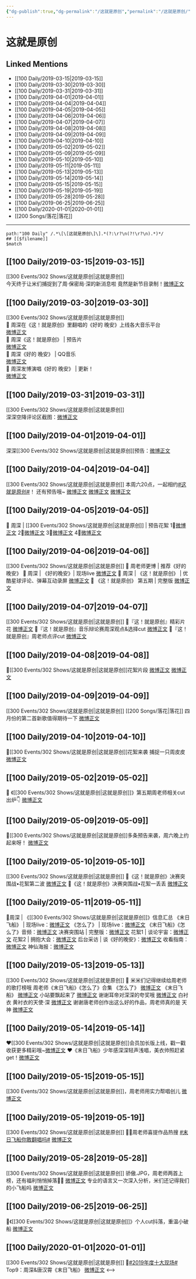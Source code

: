 ```yaml
---
{"dg-publish":true,"dg-permalink":"/这就是原创","permalink":"/这就是原创/","created":"2022-12-22T14:45:29.000+08:00","updated":"2023-04-10T16:44:56.000+08:00"}
---
```


# 这就是原创

## Linked Mentions
- [[100 Daily/2019-03-15\|2019-03-15]]
- [[100 Daily/2019-03-30\|2019-03-30]]
- [[100 Daily/2019-03-31\|2019-03-31]]
- [[100 Daily/2019-04-01\|2019-04-01]]
- [[100 Daily/2019-04-04\|2019-04-04]]
- [[100 Daily/2019-04-05\|2019-04-05]]
- [[100 Daily/2019-04-06\|2019-04-06]]
- [[100 Daily/2019-04-07\|2019-04-07]]
- [[100 Daily/2019-04-08\|2019-04-08]]
- [[100 Daily/2019-04-09\|2019-04-09]]
- [[100 Daily/2019-04-10\|2019-04-10]]
- [[100 Daily/2019-05-02\|2019-05-02]]
- [[100 Daily/2019-05-09\|2019-05-09]]
- [[100 Daily/2019-05-10\|2019-05-10]]
- [[100 Daily/2019-05-11\|2019-05-11]]
- [[100 Daily/2019-05-13\|2019-05-13]]
- [[100 Daily/2019-05-14\|2019-05-14]]
- [[100 Daily/2019-05-15\|2019-05-15]]
- [[100 Daily/2019-05-19\|2019-05-19]]
- [[100 Daily/2019-05-28\|2019-05-28]]
- [[100 Daily/2019-06-25\|2019-06-25]]
- [[100 Daily/2020-01-01\|2020-01-01]]
- [[200 Songs/落花\|落花]]


---

```expander
path:"100 Daily" /.*\[\[这就是原创\]\].*(?:\r?\n(?!\r?\n).*)*/
## [[$filename]]
$match
```
## [[100 Daily/2019-03-15\|2019-03-15]]
[[300 Events/302 Shows/这就是原创\|这就是原创]]  
今天终于让米们捕捉到了周·保密局·深的新消息啦 竟然是新节目录制！[微博正文](https://m.weibo.cn/6466290670/4350162572483163)
## [[100 Daily/2019-03-30\|2019-03-30]]
[[300 Events/302 Shows/这就是原创\|这就是原创]]  
🔔 周深在《这！就是原创》里翻唱的《好的 晚安》上线各大音乐平台  
[微博正文](https://m.weibo.cn/6466290670/4355639763209762)  
🔔 周深《这！就是原创》 | 预告片  
[微博正文](https://m.weibo.cn/6466290670/4355652190889639)  
🔔 周深《好的 晚安》 | QQ音乐  
[微博正文](https://m.weibo.cn/6466290670/4355659786922686)  
🔔 周深发博演唱《好的 晚安》 | 更新！  
[微博正文](https://m.weibo.cn/6466290670/4355675340136615)
## [[100 Daily/2019-03-31\|2019-03-31]]
[[300 Events/302 Shows/这就是原创\|这就是原创]]  
深深空降评论区截图：[微博正文](https://m.weibo.cn/6466290670/4356016445615069)
## [[100 Daily/2019-04-01\|2019-04-01]]
深深[[300 Events/302 Shows/这就是原创\|这就是原创]]预告：[微博正文](https://m.weibo.cn/6466290670/4356408361041100)

## [[100 Daily/2019-04-04\|2019-04-04]]
[[300 Events/302 Shows/这就是原创\|这就是原创]]
本周六20点，一起相约[#这就是原创#](https://s.weibo.com/weibo?q=%23%E8%BF%99%E5%B0%B1%E6%98%AF%E5%8E%9F%E5%88%9B%23)！
还有预告哦~
[微博正文](https://m.weibo.cn/6466290670/4357342214976074)
[微博正文](https://m.weibo.cn/6466290670/4357350473172554)
[微博正文](https://m.weibo.cn/6466290670/4357371361002207)
## [[100 Daily/2019-04-05\|2019-04-05]]
🎵 周深 | [[300 Events/302 Shows/这就是原创\|这就是原创]] | 预告花絮
1⃣[微博正文](https://m.weibo.cn/6466290670/4357720095732088)
2⃣[微博正文](https://m.weibo.cn/6466290670/4357724164720335)
3⃣[微博正文](https://m.weibo.cn/6466290670/4357753579957387)
4⃣[微博正文](https://m.weibo.cn/6466290670/4357808227479271)
## [[100 Daily/2019-04-06\|2019-04-06]]
[[300 Events/302 Shows/这就是原创\|这就是原创]]
🎵 周老师更博 | 推荐《好的晚安》
[](https://m.weibo.cn/1736988591/4358171222609649)
🎵 周深 | 《好的晚安》| 现场live
[微博正文](https://m.weibo.cn/6466290670/4358170450988520)
🎵 周深 | 《这！就是原创》 | 优酷星球评论、弹幕互动录屏
[微博正文](https://m.weibo.cn/6466290670/4358190735073599)
🎵 《这！就是原创》 第五期 | 完整版
[微博正文](https://m.weibo.cn/6466290670/4358167377002750)
## [[100 Daily/2019-04-07\|2019-04-07]]
[[300 Events/302 Shows/这就是原创\|这就是原创]]
🌿『这！就是原创』精彩片花 [微博正文](https://weibo.com/6466290670/Hov4WzImZ)
🌿『这！就是原创』音乐辩论赛周深观点&选择cut [微博正文](https://weibo.com/6466290670/Hoveo1pBO)
🌿『这！就是原创』周老师点评cut [微博正文](https://weibo.com/6466290670/How7Ppuih)
## [[100 Daily/2019-04-08\|2019-04-08]]
🐰[[300 Events/302 Shows/这就是原创\|这就是原创]]花絮片段
[微博正文](https://m.weibo.cn/6466290670/4358841930586436)
[微博正文](https://m.weibo.cn/6466290670/4358900948508820)
## [[100 Daily/2019-04-09\|2019-04-09]]
[[300 Events/302 Shows/这就是原创\|这就是原创]] [[200 Songs/落花\|落花]]
四月份的第二首新歌值得期待一下
[微博正文](https://weibo.com/detail/4359216086421869)
## [[100 Daily/2019-04-10\|2019-04-10]]
🌿[[300 Events/302 Shows/这就是原创\|这就是原创]]花絮来袭
捕捉一只周皮皮
[微博正文](https://m.weibo.cn/6466290670/4359538772162881)
## [[100 Daily/2019-05-02\|2019-05-02]]
🎷 《[[300 Events/302 Shows/这就是原创\|这就是原创]]》第五期周老师相关cut出炉👇
[微博正文](https://m.weibo.cn/6466290670/4367463565224651)
## [[100 Daily/2019-05-09\|2019-05-09]]
🐰[[300 Events/302 Shows/这就是原创\|这就是原创]]多条预告来袭，周六晚上约起来呀！
[微博正文](https://m.weibo.cn/6466290670/4370042055813019)
## [[100 Daily/2019-05-10\|2019-05-10]]
[[300 Events/302 Shows/这就是原创\|这就是原创]]
🌸《这！就是原创》决赛突围战•花絮第二波
[微博正文](https://m.weibo.cn/6466290670/4370398177030641)
🌸《这！就是原创》决赛突围战•花絮一丢丢
[微博正文](https://m.weibo.cn/6466290670/4370450186202057)
## [[100 Daily/2019-05-11\|2019-05-11]]
🌸周深 | 《[[300 Events/302 Shows/这就是原创\|这就是原创]]》信息汇总
《末日飞船》 | 现场live：[微博正文](https://m.weibo.cn/6466290670/4370851212291586)
《怎么了》 | 现场live：[微博正文](https://m.weibo.cn/6466290670/4370850793383756)
《末日飞船》《怎么了》音频：[微博正文](https://m.weibo.cn/6466290670/4370872611507839)
决赛突围站 | 完整版：[微博正文](https://m.weibo.cn/6466290670/4370849597677111)
花絮1 | 谈论宇宙：[微博正文](https://m.weibo.cn/6466290670/4370695737414130)
花絮2 | 拥抱大会：[微博正文](https://m.weibo.cn/6466290670/4370846976507183)
后台采访 | 谈《好的晚安》：[微博正文](https://m.weibo.cn/6466290670/4370864855964779)
收看指南：[微博正文](https://m.weibo.cn/6466290670/4370709834551274)
神仙海报：[微博正文](https://m.weibo.cn/6466290670/4370719104542546)
## [[100 Daily/2019-05-13\|2019-05-13]]
[[300 Events/302 Shows/这就是原创\|这就是原创]]
🌸 米米们记得继续给周老师的歌打榜哦
周老师《末日飞船》《怎么了》合集
《怎么了》 [微博正文](https://m.weibo.cn/6466290670/4371399080024048)
《末日飞船》 [微博正文](https://m.weibo.cn/6466290670/4371401497101062)
小站要飘起来了 [微博正文](https://m.weibo.cn/6466290670/4371406265120357)
谢谢耳帝对深深的夸奖哦 [微博正文](https://m.weibo.cn/6466290670/4371407045367733)
白衬衣 黄衬衣的天使·深 [微博正文](https://m.weibo.cn/6466290670/4371464427842685)
谢谢唐老师创作出这么好的作品，周老师真的是
天神 [微博正文](https://m.weibo.cn/6466290670/4371559503981211)
## [[100 Daily/2019-05-14\|2019-05-14]]
❤️[[300 Events/302 Shows/这就是原创\|这就是原创]]会员加长版上线，戳一戳收获更多精彩哦~[微博正文](https://m.weibo.cn/6466290670/4371826957947908)
❤️《末日飞船》少年感深深轻声浅唱，美衣帅照赶紧get！[微博正文](https://m.weibo.cn/6466290670/4371948513959595)
## [[100 Daily/2019-05-15\|2019-05-15]]
[[300 Events/302 Shows/这就是原创\|这就是原创]]，周老师用实力帮唱创儿
[微博正文](https://m.weibo.cn/6466290670/4372189220234492)
## [[100 Daily/2019-05-19\|2019-05-19]]
[[300 Events/302 Shows/这就是原创\|这就是原创]]
👏🏻周老师喜提作品热搜 [#末日飞船你敢翻唱吗#](https://s.weibo.com/weibo?q=%23%E6%9C%AB%E6%97%A5%E9%A3%9E%E8%88%B9%E4%BD%A0%E6%95%A2%E7%BF%BB%E5%94%B1%E5%90%97%23)
[微博正文](https://weibo.com/6466290670/HuTHie1i0)
## [[100 Daily/2019-05-28\|2019-05-28]]
[[300 Events/302 Shows/这就是原创\|这就是原创]]
骄傲.JPG，周老师两首上榜，还有福利悄悄掉落👏🏻
[微博正文](https://m.weibo.cn/6466290670/4376895409804838)
专业的语言又一次深入分析，米们还记得我们的小飞船吗
[微博正文](https://m.weibo.cn/6466290670/4377030654641524)
## [[100 Daily/2019-06-25\|2019-06-25]]
🌴《[[300 Events/302 Shows/这就是原创\|这就是原创]]》个人cut抖落，重温小破船
[微博正文](https://m.weibo.cn/6466290670/4387115980480287)

## [[100 Daily/2020-01-01\|2020-01-01]]
[[300 Events/302 Shows/这就是原创\|这就是原创]]
🌟[#2019年度十大现场#](https://s.weibo.com/weibo?q=%232019%E5%B9%B4%E5%BA%A6%E5%8D%81%E5%A4%A7%E7%8E%B0%E5%9C%BA%23)
Top9：周深&唐汉霄《末日飞船》
[微博正文](https://weibo.com/6466290670/InvJLCzcm)
<-->